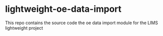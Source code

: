 # lightweight-oe-data-import
This repo contains the source code the oe data import module for the LIMS lightweight project
